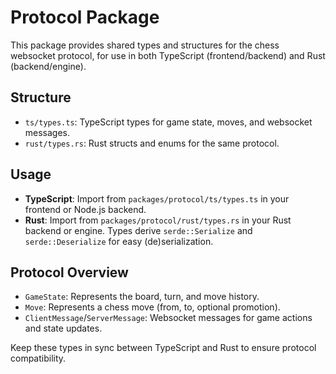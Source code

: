 # Protocol Package

This package provides shared types and structures for the chess websocket protocol, for use in both TypeScript (frontend/backend) and Rust (backend/engine).

## Structure

- `ts/types.ts`: TypeScript types for game state, moves, and websocket messages.
- `rust/types.rs`: Rust structs and enums for the same protocol.

## Usage

- **TypeScript**: Import from `packages/protocol/ts/types.ts` in your frontend or Node.js backend.
- **Rust**: Import from `packages/protocol/rust/types.rs` in your Rust backend or engine. Types derive `serde::Serialize` and `serde::Deserialize` for easy (de)serialization.

## Protocol Overview

- `GameState`: Represents the board, turn, and move history.
- `Move`: Represents a chess move (from, to, optional promotion).
- `ClientMessage`/`ServerMessage`: Websocket messages for game actions and state updates.

Keep these types in sync between TypeScript and Rust to ensure protocol compatibility. 